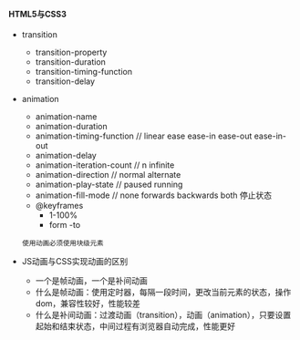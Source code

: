 #### HTML5与CSS3

* transition
  * transition-property
  * transition-duration
  * transition-timing-function
  * transition-delay

* animation

  * animation-name
  * animation-duration
  * animation-timing-function  // linear  ease  ease-in  ease-out  ease-in-out  
  * animation-delay
  * animation-iteration-count   // n   infinite
  * animation-direction  // normal   alternate
  * animation-play-state  // paused  running
  * animation-fill-mode // none  forwards  backwards  both  停止状态
  * @keyframes 
    * 1-100%
    * form -to

  `使用动画必须使用块级元素`

* JS动画与CSS实现动画的区别
  * 一个是帧动画，一个是补间动画
  * 什么是帧动画：使用定时器，每隔一段时间，更改当前元素的状态，操作dom，兼容性较好，性能较差
  * 什么是补间动画：过渡动画（transition），动画（animation），只要设置起始和结束状态，中间过程有浏览器自动完成，性能更好